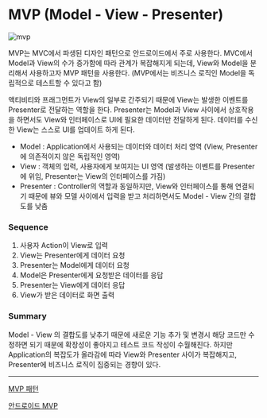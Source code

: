 # MVP (Model - View - Presenter)

![mvp](https://img1.daumcdn.net/thumb/R1280x0/?scode=mtistory2&fname=https%3A%2F%2Fblog.kakaocdn.net%2Fdn%2FSyR4u%2FbtqxC5uVCde%2F61g0uS9KxPRfNGA7IHnZTk%2Fimg.png)

MVP는 MVC에서 파생된 디자인 패턴으로 안드로이드에서 주로 사용한다.
MVC에서 Model과 View의 수가 증가함에 따라 관계가 복잡해지게 되는데, View와 Model을 분리해서 사용하고자 MVP 패턴을 사용한다.
(MVP에서는 비즈니스 로직인 Model을 독립적으로 테스트할 수 있다고 함)

액티비티와 프래그먼트가 View의 일부로 간주되기 때문에 View는 발생한 이벤트를 Presenter로 전달하는 역할을 한다. Presenter는 Model과 View 사이에서 상호작용을 하면서도 View와 인터페이스로 UI에 필요한 데이터만 전달하게 된다. 데이터를 수신한 View는 스스로 UI를 업데이트 하게 된다.


- Model : Application에서 사용되는 데이터와 데이터 처리 영역 (View, Presenter에 의존적이지 않은 독립적인 영역)
- View : 객체의 입력, 사용자에게 보여지는 UI 영역 (발생하는 이벤트를 Presenter에 위임, Presenter는 View의 인터페이스를 가짐)
- Presenter : Controller의 역할과 동일하지만, View와 인터페이스를 통해 연결되기 때문에 뷰와 모델 사이에서 입력을 받고 처리하면서도 Model - View 간의 결합도를 낮춤
 
 
### Sequence

1. 사용자 Action이 View로 입력
2. View는 Presenter에게 데이터 요청
3. Presenter는 Model에게 데이터 요청
4. Model은 Presenter에게 요청받은 데이터를 응답
5. Presenter는 View에게 데이터 응답
6. View가 받은 데이터로 화면 출력


### Summary

Model - View 의 결합도를 낮추기 때문에 새로운 기능 추가 및 변경시 해당 코드만 수정하면 되기 때문에 확장성이 좋아지고 테스트 코드 작성이 수월해진다.
하지만 Application의 복잡도가 올라감에 따라 View와 Presenter 사이가 복잡해지고, Presenter에 비즈니스 로직이 집중되는 경향이 있다.


---
[MVP 패턴](https://beomseok95.tistory.com/212)

[안드로이드 MVP](https://velog.io/@jojo_devstory/%EC%95%88%EB%93%9C%EB%A1%9C%EC%9D%B4%EB%93%9C-%EC%95%84%ED%82%A4%ED%85%8D%EC%B2%98-%ED%8C%A8%ED%84%B4-MVP%EA%B0%80-%EB%AD%98%EA%B9%8C)
